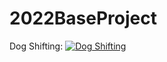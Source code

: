 # 2022BaseProject

Dog Shifting:
[![Dog Shifting](http://img.youtube.com/vi/S6QokKi58jI/0.jpg)](http://www.youtube.com/watch?v=S6QokKi58jI "Video Title")
